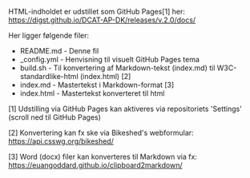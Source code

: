 
HTML-indholdet er udstillet som GitHub Pages[1] her: https://digst.github.io/DCAT-AP-DK/releases/v.2.0/docs/

Her ligger følgende filer:
- README.md - Denne fil
- _config.yml - Henvisning til visuelt GitHub Pages tema
- build.sh - Til konvertering af Markdown-tekst (index.md) til W3C-standardlike-html (index.html) [2]
- index.md - Mastertekst i Markdown-format [3]
- index.html - Mastertekst konverteret til html

[1] Udstilling via GitHub Pages kan aktiveres via repositoriets 'Settings' (scroll ned til GitHub Pages)

[2] Konvertering kan fx ske via Bikeshed's webformular: https://api.csswg.org/bikeshed/

[3] Word (docx) filer kan konverteres til Markdown via fx: https://euangoddard.github.io/clipboard2markdown/

